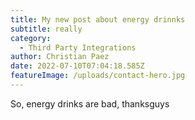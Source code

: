 ```yaml
---
title: My new post about energy drinnks
subtitle: really
category:
  - Third Party Integrations
author: Christian Paez
date: 2022-07-10T07:04:18.585Z
featureImage: /uploads/contact-hero.jpg
---
```

So, energy drinks are bad, thanksguys